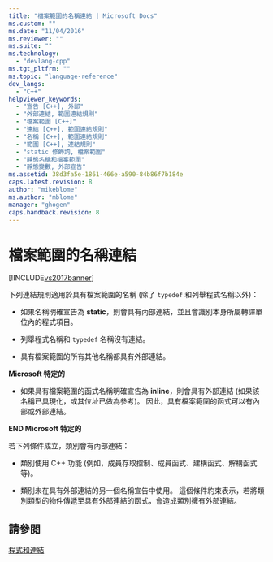 ```yaml
---
title: "檔案範圍的名稱連結 | Microsoft Docs"
ms.custom: ""
ms.date: "11/04/2016"
ms.reviewer: ""
ms.suite: ""
ms.technology: 
  - "devlang-cpp"
ms.tgt_pltfrm: ""
ms.topic: "language-reference"
dev_langs: 
  - "C++"
helpviewer_keywords: 
  - "宣告 [C++], 外部"
  - "外部連結, 範圍連結規則"
  - "檔案範圍 [C++]"
  - "連結 [C++], 範圍連結規則"
  - "名稱 [C++], 範圍連結規則"
  - "範圍 [C++], 連結規則"
  - "static 修飾詞, 檔案範圍"
  - "靜態名稱和檔案範圍"
  - "靜態變數, 外部宣告"
ms.assetid: 38d3fa5e-1861-466e-a590-84b86f7b184e
caps.latest.revision: 8
author: "mikeblome"
ms.author: "mblome"
manager: "ghogen"
caps.handback.revision: 8
---
```

# 檔案範圍的名稱連結
[!INCLUDE[vs2017banner](../assembler/inline/includes/vs2017banner.md)]

下列連結規則適用於具有檔案範圍的名稱 \(除了 `typedef` 和列舉程式名稱以外\)：  
  
-   如果名稱明確宣告為 **static**，則會具有內部連結，並且會識別本身所屬轉譯單位內的程式項目。  
  
-   列舉程式名稱和 `typedef` 名稱沒有連結。  
  
-   具有檔案範圍的所有其他名稱都具有外部連結。  
  
 **Microsoft 特定的**  
  
-   如果具有檔案範圍的函式名稱明確宣告為 **inline**，則會具有外部連結 \(如果該名稱已具現化，或其位址已做為參考\)。  因此，具有檔案範圍的函式可以有內部或外部連結。  
  
 **END Microsoft 特定的**  
  
 若下列條件成立，類別會有內部連結：  
  
-   類別使用 C\+\+ 功能 \(例如，成員存取控制、成員函式、建構函式、解構函式等\)。  
  
-   類別未在具有外部連結的另一個名稱宣告中使用。  這個條件約束表示，若將類別類型的物件傳遞至具有外部連結的函式，會造成類別擁有外部連結。  
  
## 請參閱  
 [程式和連結](../cpp/program-and-linkage-cpp.md)
